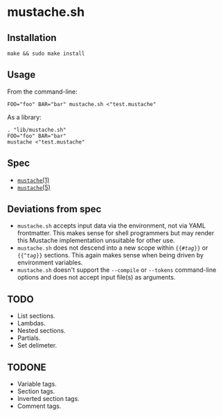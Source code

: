 mustache.sh
===========

Installation
------------

	make && sudo make install

Usage
-----

From the command-line:

	FOO="foo" BAR="bar" mustache.sh <"test.mustache"

As a library:

	. "lib/mustache.sh"
	FOO="foo" BAR="bar"
	mustache <"test.mustache"

Spec
----

* [`mustache`(1)](http://mustache.github.com/mustache.1.html)
* [`mustache`(5)](http://mustache.github.com/mustache.5.html)

Deviations from spec
--------------------

* `mustache.sh` accepts input data via the environment, not via YAML frontmatter.  This makes sense for shell programmers but may render this Mustache implementation unsuitable for other use.
* `mustache.sh` does not descend into a new scope within <code>{{#<em>tag</em>}}</code> or <code>{{^<em>tag</em>}}</code> sections.  This again makes sense when being driven by environment variables.
* `mustache.sh` doesn't support the `--compile` or `--tokens` command-line options and does not accept input file(s) as arguments.

TODO
----

* List sections.
* Lambdas.
* Nested sections.
* Partials.
* Set delimeter.

TODONE
------

* Variable tags.
* Section tags.
* Inverted section tags.
* Comment tags.
